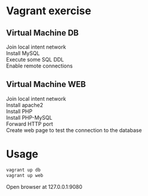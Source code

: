 # Vagrant exercise

## Virtual Machine DB

Join local intent network
<br>
Install MySQL
<br>
Execute some SQL DDL
<br>
Enable remote connections

## Virtual Machine WEB

Join local intent network
<br>
Install apache2
<br>
Install PHP
<br>
Install PHP-MySQL
<br>
Forward HTTP port
<br>
Create web page to test the connection to the database

# Usage

```bash
vagrant up db
vagrant up web
```
Open browser at 127.0.0.1:9080